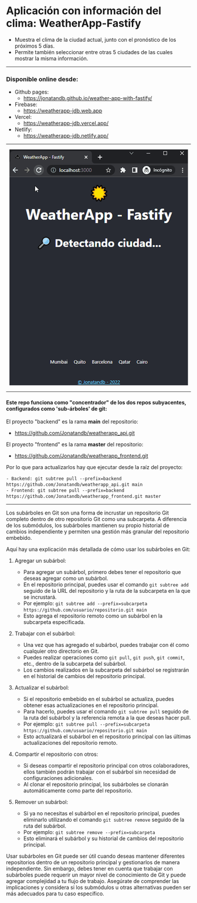 # Aplicación con información del clima: WeatherApp-Fastify

- Muestra el clima de la ciudad actual, junto con el pronóstico de los próximos 5 días.
- Permite también seleccionar entre otras 5 ciudades de las cuales mostrar la misma información.

---

### Disponible online desde:

- Github pages:
  - https://jonatandb.github.io/weather-app-with-fastify/
- Firebase:
  - https://weatherapp-jdb.web.app
- Vercel:
  - https://weatherapp-jdb.vercel.app/
- Netlify:
  - https://weatherapp-jdb.netlify.app/

---

<center>

![desktop](/frontend/WeatherApp_Screenshot_v5.gif)

</center>


---

#### Este repo funciona como "concentrador" de los dos repos subyacentes, configurados como 'sub-árboles' de git:

El proyecto "backend" es la rama __main__ del repositorio:
- https://github.com/Jonatandb/weatherapp_api.git

El proyecto "frontend" es la rama __master__ del repositorio:
- https://github.com/Jonatandb/weatherapp_frontend.git

Por lo que para actualizarlos hay que ejecutar desde la raíz del proyecto:

    - Backend: git subtree pull --prefix=backend https://github.com/Jonatandb/weatherapp_api.git main
    - Frontend: git subtree pull --prefix=backend https://github.com/Jonatandb/weatherapp_frontend.git master

---

Los subárboles en Git son una forma de incrustar un repositorio Git completo dentro de otro repositorio Git como una subcarpeta. A diferencia de los submódulos, los subárboles mantienen su propio historial de cambios independiente y permiten una gestión más granular del repositorio embebido.

Aquí hay una explicación más detallada de cómo usar los subárboles en Git:

1. Agregar un subárbol:
   - Para agregar un subárbol, primero debes tener el repositorio que deseas agregar como un subárbol.
   - En el repositorio principal, puedes usar el comando `git subtree add` seguido de la URL del repositorio y la ruta de la subcarpeta en la que se incrustará.
   - Por ejemplo: `git subtree add --prefix=subcarpeta https://github.com/usuario/repositorio.git main`
   - Esto agrega el repositorio remoto como un subárbol en la subcarpeta especificada.

2. Trabajar con el subárbol:
   - Una vez que has agregado el subárbol, puedes trabajar con él como cualquier otro directorio en Git.
   - Puedes realizar operaciones como `git pull`, `git push`, `git commit`, etc., dentro de la subcarpeta del subárbol.
   - Los cambios realizados en la subcarpeta del subárbol se registrarán en el historial de cambios del repositorio principal.

3. Actualizar el subárbol:
   - Si el repositorio embebido en el subárbol se actualiza, puedes obtener esas actualizaciones en el repositorio principal.
   - Para hacerlo, puedes usar el comando `git subtree pull` seguido de la ruta del subárbol y la referencia remota a la que deseas hacer pull.
   - Por ejemplo: `git subtree pull --prefix=subcarpeta https://github.com/usuario/repositorio.git main`
   - Esto actualizará el subárbol en el repositorio principal con las últimas actualizaciones del repositorio remoto.

4. Compartir el repositorio con otros:
   - Si deseas compartir el repositorio principal con otros colaboradores, ellos también podrán trabajar con el subárbol sin necesidad de configuraciones adicionales.
   - Al clonar el repositorio principal, los subárboles se clonarán automáticamente como parte del repositorio.

5. Remover un subárbol:
   - Si ya no necesitas el subárbol en el repositorio principal, puedes eliminarlo utilizando el comando `git subtree remove` seguido de la ruta del subárbol.
   - Por ejemplo: `git subtree remove --prefix=subcarpeta`
   - Esto eliminará el subárbol y su historial de cambios del repositorio principal.

Usar subárboles en Git puede ser útil cuando deseas mantener diferentes repositorios dentro de un repositorio principal y gestionarlos de manera independiente. Sin embargo, debes tener en cuenta que trabajar con subárboles puede requerir un mayor nivel de conocimiento de Git y puede agregar complejidad a tu flujo de trabajo. Asegúrate de comprender las implicaciones y considera si los submódulos u otras alternativas pueden ser más adecuados para tu caso específico.
